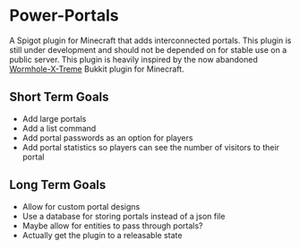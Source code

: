 <h1>Power-Portals</h1>
<p>A Spigot plugin for Minecraft that adds interconnected portals. This plugin is still under development and should not be depended on for stable use on a    public server. This plugin is heavily inspired by the now abandoned <a href="https://github.com/WolfNetDevelopment/Wormhole-X-Treme">Wormhole-X-Treme</a> Bukkit plugin for Minecraft.</p>
<h2>Short Term Goals</h2>
<ul>
  <li>Add large portals</li>
  <li>Add a list command</li>
  <li>Add portal passwords as an option for players</li>
  <li>Add portal statistics so players can see the number of visitors to their portal</li>
</ul>
<h2>Long Term Goals</h2>
<ul>
  <li>Allow for custom portal designs</li>
  <li>Use a database for storing portals instead of a json file</li>
  <li>Maybe allow for entities to pass through portals?</li>
  <li>Actually get the plugin to a releasable state</li>
</ul>

